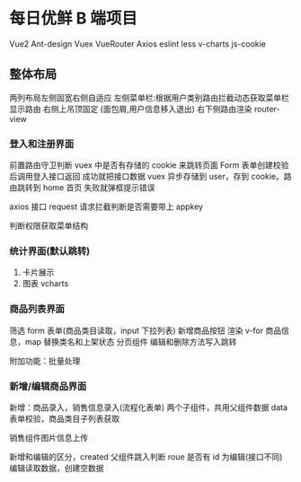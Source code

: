 # 每日优鲜 B 端项目

Vue2 Ant-design
Vuex VueRouter Axios
eslint less
v-charts js-cookie

## 整体布局

两列布局左侧固宽右侧自适应
左侧菜单栏:根据用户类别路由拦截动态获取菜单栏显示路由
右侧上吊顶固定 (面包屑,用户信息移入退出)
右下侧路由渲染 router-view

### 登入和注册界面

前置路由守卫判断 vuex 中是否有存储的 cookie 来跳转页面
Form 表单创建校验后调用登入接口返回
成功就把接口数据 vuex 异步存储到 user，存到 cookie。路由跳转到 home 首页
失败就弹框提示错误

axios 接口 request 请求拦截判断是否需要带上 appkey

判断权限获取菜单结构

### 统计界面(默认跳转)

1. 卡片展示
2. 图表 vcharts

### 商品列表界面

筛选 form 表单(商品类目读取，input 下拉列表) 新增商品按钮
渲染 v-for 商品信息，map 替换类名和上架状态
分页组件
编辑和删除方法写入跳转

附加功能：批量处理

### 新增/编辑商品界面

新增：商品录入，销售信息录入(流程化表单)
两个子组件，共用父组件数据 data
表单校验，商品类目子列表获取

销售组件图片信息上传

新增和编辑的区分，created 父组件跳入判断 roue 是否有 id 为编辑(接口不同)
编辑读取数据，创建空数据
